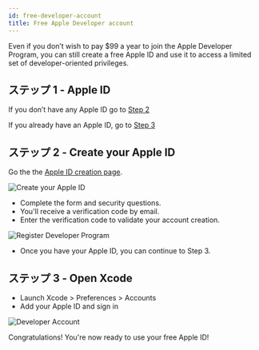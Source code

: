 ```yaml
---
id: free-developer-account
title: Free Apple Developer account
---
```

Even if you don’t wish to pay $99 a year to join the Apple Developer Program, you can still create a free Apple ID and use it to access a limited set of developer-oriented privileges.

## ステップ 1 - Apple ID

If you don’t have any Apple ID go to [Step 2](#step-2-create-your-apple-id)

If you already have an Apple ID, go to [Step 3](#step-3-open-xcode)

## ステップ 2 - Create your Apple ID

Go the the [Apple ID creation page](https://appleid.apple.com/).

![Create your Apple ID](assets/en/deploy-app-store/Apple-ID-Creation-Page-4D-for-iOS.png)

* Complete the form and security questions.
* You'll receive a verification code by email.
* Enter the verification code to validate your account creation.

![Register Developer Program](assets/en/deploy-app-store/Register-developer-program-4D-for-iOS.png)

* Once you have your Apple ID, you can continue to Step 3.

## ステップ 3 - Open Xcode

* Launch Xcode > Preferences > Accounts
* Add your Apple ID and sign in 

![Developer Account](assets/en/test-build/Developer-Account-4D-for-iOS.png)

Congratulations! You're now ready to use your free Apple ID!